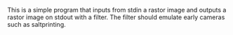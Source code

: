 This is a simple program that inputs from stdin a rastor image and outputs a rastor image on stdout with a filter.  The filter should emulate early cameras such as saltprinting.
